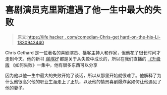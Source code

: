 # 喜剧演员克里斯遭遇了他一生中最大的失败

> 原文:[https://life hacker . com/comedian-Chris-get hard-on-the-his-Li-1830943440](https://lifehacker.com/comedian-chris-gethard-on-the-biggest-failure-of-his-li-1830943440)

Chris Gethard 是一位著名的喜剧演员、播客主持人和作家，但他花了很长时间才走到今天。他的新书 [*输得好*](https://www.harpercollins.com/9780062691415/lose-well/) 都是关于从失败中成长的，所以在我们直播的 [《升级版](https://lifehacker.com/tag/the-upgrade) 《如何失败》一集中，他有很多东西可以分享

因为他以他一生中最大的失败开始了谈话，所以从那里开始就很难了。他解释了为什么他很高兴他的职业生涯走上了正轨，以及他的情景喜剧爆炸案如何让他遇见了他的妻子。